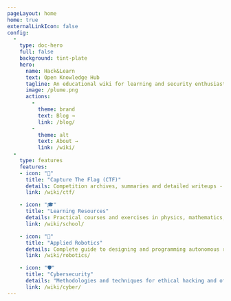 ```yaml
---
pageLayout: home
home: true
externalLinkIcon: false
config:
  -
    type: doc-hero
    full: false
    background: tint-plate
    hero:
      name: Hack&Learn
      text: Open Knowledge Hub
      tagline: An educational wiki for learning and security enthusiasts.
      image: /plume.png
      actions:
        -
          theme: brand
          text: Blog →
          link: /blog/
        -
          theme: alt
          text: About →
          link: /wiki/
  -
    type: features
    features:
    - icon: "🏴"
      title: "Capture The Flag (CTF)"
      details: Competition archives, summaries and detailed writeups - Hacking Tips and ideas
      link: /wiki/ctf/

    - icon: "🎓"
      title: "Learning Resources"
      details: Practical courses and exercises in physics, mathematics, electronics and computer science
      link: /wiki/school/

    - icon: "🦾"
      title: "Applied Robotics"
      details: Complete guide to designing and programming autonomous robots from theory to practice
      link: /wiki/robotics/

    - icon: "🛡️"
      title: "Cybersecurity"
      details: "Methodologies and techniques for ethical hacking and offensive security"
      link: /wiki/cyber/
---
```


<style>
:root {
  --vp-home-hero-name-color: transparent;
  --vp-home-hero-name-background: linear-gradient(120deg, var(--vp-c-purple-1) 30%, var(--vp-c-brand-2));
  --vp-home-hero-tagline: var(--vp-c-text-2);
  --vp-home-hero-text: var(--vp-c-text-1);
  --vp-home-hero-image-background-image: linear-gradient(-45deg, var(--vp-c-brand-soft) 50%, var(--vp-c-brand-2) 50%);
  --vp-home-hero-image-filter: blur(44px);
}
</style>
